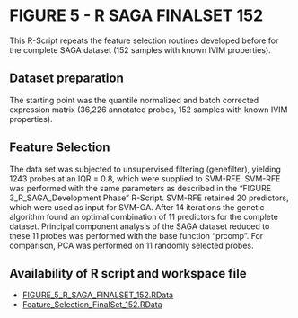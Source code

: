 # FIGURE 5 - R SAGA FINALSET 152

This R-Script repeats the feature selection routines developed before for the complete SAGA dataset (152 samples with known IVIM properties). 

## Dataset preparation
The starting point was the quantile normalized and batch corrected expression matrix (36,226 annotated probes, 152 samples with known IVIM properties).  

## Feature Selection
The data set was subjected to unsupervised filtering (genefilter), yielding 1243 probes at an IQR = 0.8, which were supplied to SVM-RFE. SVM-RFE was performed with the same parameters as described in the “FIGURE 3_R_SAGA_Development Phase” R-Script. SVM-RFE retained 20 predictors, which were used as input for SVM-GA. After 14 iterations the genetic algorithm found an optimal combination of 11 predictors for the complete dataset. Principal component analysis of the SAGA dataset reduced to these 11 probes was performed with the base function “prcomp”. For comparison, PCA was performed on 11 randomly selected probes. 

## Availability of R script and workspace file

*	[FIGURE_5_R_SAGA_FINALSET_152.RData](https://www.dropbox.com/s/k1gj33layaufthg/.RData?dl=0)
*	[Feature_Selection_FinalSet_152.RData](./Feature_Selection_FinalSet_152.RData)
